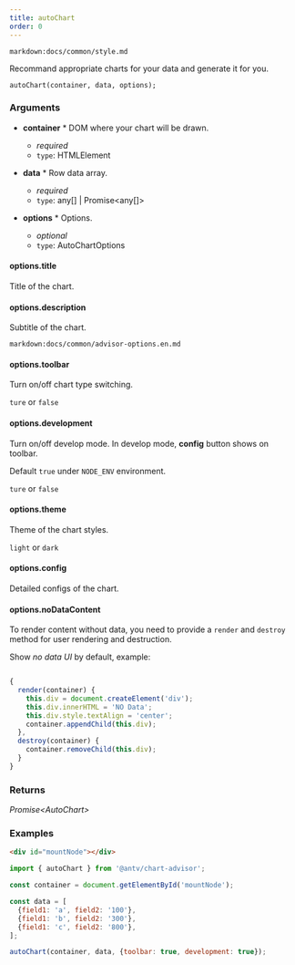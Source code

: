 ```yaml
---
title: autoChart
order: 0
---
```


`markdown:docs/common/style.md`

<div class="doc-md">

Recommand appropriate charts for your data and generate it for you.

```sign
autoChart(container, data, options);
```

### Arguments

* **container** * DOM where your chart will be drawn.
  * _required_
  * `type`: HTMLElement

* **data** * Row data array.
  * _required_
  * `type`: any[] | Promise<any[]>

* **options** * Options.
  * _optional_
  * `type`: AutoChartOptions

#### options.title

Title of the chart.

#### options.description

Subtitle of the chart.

`markdown:docs/common/advisor-options.en.md`

#### options.toolbar

Turn on/off chart type switching.

`ture` or `false`

#### options.development

Turn on/off develop mode. In develop mode, **config** button shows on toolbar.

Default `true` under `NODE_ENV` environment.

`ture` or `false` 

#### options.theme

Theme of the chart styles.

`light` or `dark`

#### options.config

Detailed configs of the chart.

#### options.noDataContent

To render content without data, you need to provide a `render` and `destroy` method for user rendering and destruction. 

Show *no data UI* by default, example:

```ts

{
  render(container) {
    this.div = document.createElement('div');
    this.div.innerHTML = 'NO Data';
    this.div.style.textAlign = 'center';
    container.appendChild(this.div);
  },
  destroy(container) {
    container.removeChild(this.div);
  }
}
```

### Returns

*Promise\<AutoChart\>*

### Examples

```html
<div id="mountNode"></div>
```

```js
import { autoChart } from '@antv/chart-advisor';

const container = document.getElementById('mountNode');

const data = [
  {field1: 'a', field2: '100'},
  {field1: 'b', field2: '300'},
  {field1: 'c', field2: '800'},
];

autoChart(container, data, {toolbar: true, development: true});
```

</div>
